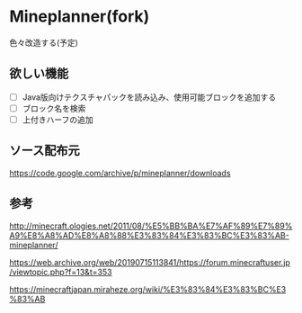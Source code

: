 # Mineplanner(fork)
色々改造する(予定)

## 欲しい機能
- [ ] Java版向けテクスチャパックを読み込み、使用可能ブロックを追加する
- [ ] ブロック名を検索
- [ ] 上付きハーフの追加

## ソース配布元
https://code.google.com/archive/p/mineplanner/downloads

## 参考
http://minecraft.ologies.net/2011/08/%E5%BB%BA%E7%AF%89%E7%89%A9%E8%A8%AD%E8%A8%88%E3%83%84%E3%83%BC%E3%83%AB-mineplanner/

https://web.archive.org/web/20190715113841/https://forum.minecraftuser.jp/viewtopic.php?f=13&t=353

https://minecraftjapan.miraheze.org/wiki/%E3%83%84%E3%83%BC%E3%83%AB
